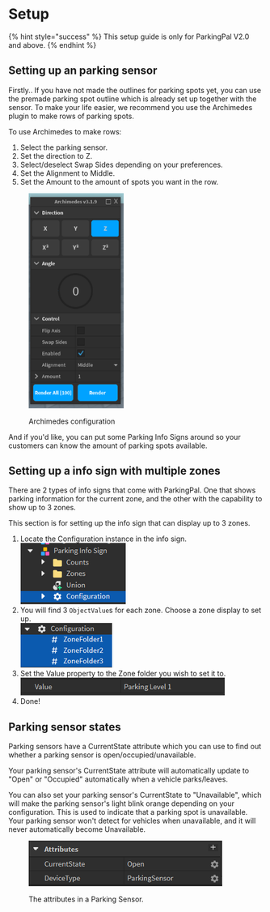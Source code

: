 # Setup

{% hint style="success" %}
This setup guide is only for ParkingPal V2.0 and above.
{% endhint %}

## Setting up an parking sensor

Firstly.. If you have not made the outlines for parking spots yet, you can use the premade parking spot outline which is already set up together with the sensor. To make your life easier, we recommend you use the Archimedes plugin to make rows of parking spots.

To use Archimedes to make rows:

1. Select the parking sensor.
2. Set the direction to Z.
3. Select/deselect Swap Sides depending on your preferences.
4. Set the Alignment to Middle.
5. Set the Amount to the amount of spots you want in the row.

<figure><img src="../../.gitbook/assets/image (23).png" alt="" width="188"><figcaption><p>Archimedes configuration</p></figcaption></figure>



And if you'd like, you can put some Parking Info Signs around so your customers can know the amount of parking spots available.

## Setting up a info sign with multiple zones

There are 2 types of info signs that come with ParkingPal. One that shows parking information for the current zone, and the other with the capability to show up to 3 zones.

This section is for setting up the info sign that can display up to 3 zones.

1. Locate the Configuration instance in the info sign.\
   ![](<../../.gitbook/assets/image (5).png>)
2. You will find 3 `ObjectValue`s for each zone. Choose a zone display to set up.\
   ![](<../../.gitbook/assets/image (6).png>)
3. Set the Value property to the Zone folder you wish to set it to.\
   ![](<../../.gitbook/assets/image (8).png>)
4. Done!

## Parking sensor states

Parking sensors have a CurrentState attribute which you can use to find out whether a parking sensor is open/occupied/unavailable.

Your parking sensor's CurrentState attribute will automatically update to "Open" or "Occupied" automatically when a vehicle parks/leaves.

You can also set your parking sensor's CurrentState to "Unavailable", which will make the parking sensor's light blink orange depending on your configuration. This is used to indicate that a parking spot is unavailable. Your parking sensor won't detect for vehicles when unavailable, and it will never automatically become Unavailable.

<figure><img src="../../.gitbook/assets/image (40).png" alt=""><figcaption><p>The attributes in a Parking Sensor.</p></figcaption></figure>
